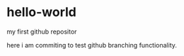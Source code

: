 # hello-world
my first github repositor

here i am commiting to test github branching functionality.
